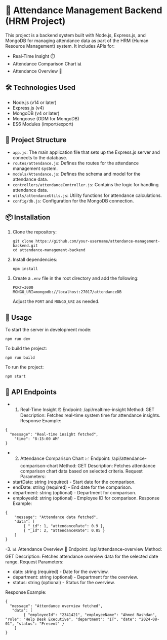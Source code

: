 # 🚀 Attendance Management Backend (HRM Project)

This project is a backend system built with Node.js, Express.js, and MongoDB for managing attendance data as part of the HRM (Human Resource Management) system. It includes APIs for:

- Real-Time Insight ⏱️
- Attendance Comparison Chart 📊
- Attendance Overview 👥

## 🛠️ Technologies Used

- Node.js (v14 or later)
- Express.js (v4)
- MongoDB (v4 or later)
- Mongoose (ODM for MongoDB)
- ES6 Modules (import/export)

## 📁 Project Structure

- `app.js`: The main application file that sets up the Express.js server and connects to the database.
- `routes/attendance.js`: Defines the routes for the attendance management system.
- `models/Attendance.js`: Defines the schema and model for the attendance data.
- `controllers/attendanceController.js`: Contains the logic for handling attendance data.
- `utils/attendanceUtils.js`: Utility functions for attendance calculations.
- `config/db.js`: Configuration for the MongoDB connection.

## 📦 Installation

1. Clone the repository:
   ```
   git clone https://github.com/your-username/attendance-management-backend.git
   cd attendance-management-backend
   ```
2. Install dependencies:
   ```
   npm install
   ```
3. Create a `.env` file in the root directory and add the following:
   ```
   PORT=3000
   MONGO_URI=mongodb://localhost:27017/attendanceDB
   ```
   Adjust the `PORT` and `MONGO_URI` as needed.

## 🚀 Usage

To start the server in development mode:
```
npm run dev
``` 

To build the project:
```
npm run build
```

To run the project:
```
npm start
```

## 📝 API Endpoints
- 1. Real-Time Insight ⏰
Endpoint: /api/realtime-insight
Method: GET
Description: Fetches real-time system time for attendance insights.
Response Example:
```
{
  "message": "Real-time insight fetched",
    "time": "8:15:00 AM"
}
```

- 2. Attendance Comparison Chart 📈
Endpoint: /api/attendance-comparison-chart
Method: GET
Description: Fetches attendance comparison chart data based on selected criteria.
Request Parameters:
- startDate: string (required) - Start date for the comparison.
- endDate: string (required) - End date for the comparison.
- department: string (optional) - Department for comparison.
- employeeId: string (optional) - Employee ID for comparison.
Response Example:
```
{
    "message": "Attendance data fetched",
    "data": [
        { "_id": 1, "attendanceRate": 0.9 },
        { "_id": 2, "attendanceRate": 0.85 }
    ]
}
```

-3. 📊 Attendance Overview 👥
Endpoint: /api/attendance-overview
Method: GET
Description: Fetches attendance overview data for the selected date range.
Request Parameters:
- date: string (required) - Date for the overview.
- department: string (optional) - Department for the overview.
- status: string (optional) - Status for the overview.

Response Example:
```
{
  "message": "Attendance overview fetched",
   "data": [
        { "employeeId": "2341421", "employeeName": "Ahmed Rashdan", "role": "Help Desk Executive", "department": "IT", "date": "2024-08-01", "status": "Present" }
    ]
}
```
